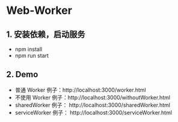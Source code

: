 # Web-Worker

## 1. 安装依赖，启动服务

- npm install
- npm run start

## 2. Demo

- 普通 Worker 例子：http://localhost:3000/worker.html
- 不使用 Worker 例子：http://localhost:3000/withoutWorker.html
- sharedWorker 例子： http://localhost:3000/sharedWorker.html
- serviceWorker 例子： http://localhost:3000/serviceWorker.html
